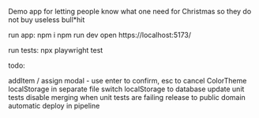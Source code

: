 Demo app for letting people know what one need for Christmas so they do not buy useless bull\*hit

run app:
npm i
npm run dev
open https://localhost:5173/

run tests: npx playwright test

todo:

addItem / assign modal - use enter to confirm, esc to cancel
ColorTheme
localStorage in separate file
switch localStorage to database
update unit tests
disable merging when unit tests are failing
release to public domain
automatic deploy in pipeline

